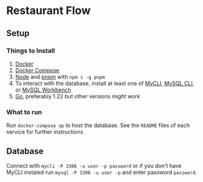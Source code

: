 # Restaurant Flow

## Setup

### Things to Install

1. [Docker](https://www.docker.com/get-started/)
2. [Docker Compose](https://docs.docker.com/compose/install/)
3. [Node](https://nodejs.org/en/download/package-manager) and [pnpm](https://pnpm.io/installation#using-npm) with `npm i -g pnpm`
4. To interact with the database, install at least one of [MyCLI](https://www.mycli.net/install), [MySQL CLI](https://dev.mysql.com/doc/refman/8.0/en/mysql.html), or [MySQL Workbench](https://dev.mysql.com/downloads/workbench/)
5. [Go](https://go.dev/doc/install), preferably 1.22 but other versions _might_ work

### What to run

Run `docker-compose up` to host the database. See the `README` files of each service for further instructions.

## Database

Connect with `mycli -P 3306 -u user -p password` or if you don't have MyCLI instaled run `mysql -P 3306 -u user -p` and enter password `password`.
